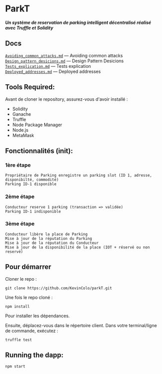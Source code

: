 # ParkT
***Un système de reservation de parking intelligent décentralisé réalisé avec Truffle et Solidity***

## Docs
[`Avoiding_common_attacks.md`](./avoiding_common_attacks.md) — Avoiding common attacks <br>
[`Design_pattern_desicions.md`](./design_pattern_desicions.md) — Design Pattern Desicions <br>
[`Tests_explication.md`](./tests_explication.md) — Tests explication <br>
[`Deployed_addresses.md`](./deployed_addresses.md) — Deployed addresses<br>

## Tools Required:

Avant de cloner le repository, assurez-vous d'avoir installé :

* Solidity
* Ganache
* Truffle
* Node Package Manager
* Node.js
* MetaMask

## Fonctionnalités (init):
### 1ère étape
	Propriétaire de Parking enregistre un parking slot (ID 1, adresse, disponibilté, commodité)
	Parking ID-1 disponible

### 2ème étape
	Conducteur reserve 1 parking (transaction => validée)
	Parking ID-1 indisponible

### 3ème étape
	Conducteur libère la place de Parking
	Mise à jour de la réputation du Parking
	Mise à jour de la réputation du Conducteur
	Mise à jour de la disponibilité de la place (IOT + réservé ou non reservé)


## Pour démarrer <a name="getting-started"></a>

Cloner le repo : 

`git clone https://github.com/KevinColo/parkT.git`

Une fois le repo cloné :
	
	npm install

Pour installer les dépendances.

Ensuite, déplacez-vous dans le répertoire client. Dans votre terminal/ligne de commande, exécutez :

	truffle test
	
## Running the dapp:

	npm start

